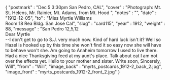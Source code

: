 {
  "postmark" : "Dec 5 3:30pm San Pedro, CAL",
  "cover" : "Photograph: Mt. St. Helens, Mr. Rainier, Mt. Adams, from Mt. Hood ",
  "notes" : "",
  "date" : "1912-12-05",
  "to" : "Miss Myrtle Williams<br> Room 18 Rea Bldg. San Jose Cal",
  "slug" : "card115",
  "year" : 1912,
  "weight" : 88,
  "message" : "San Pedro 12,5,12<br>Dear Myrtle<br>--I don't get to go to S.J. very much now. Kind of hard luck isn't it? Well so Hazel is hooked up by this time she won't find it so easy now she will have to behave won't she. Am going to Anaheim tomorrow I used to live there. Had a nice Thanksgiving feed at my aunt's place. Talk about eat I am not over the effects yet. Hello to your mother and sister. Write soon, Sincerely, Will",
  "from" : "Will",
  "image_back" : "myrts_postcards_1912-2_back_2.jpg",
  "image_front" : "myrts_postcards_1912-2_front_2.jpg"
}
